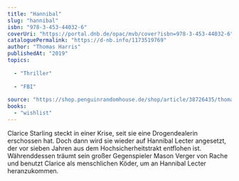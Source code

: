 ```yaml
---
title: "Hannibal"
slug: "hannibal"
isbn: "978-3-453-44032-6"
coverUri: "https://portal.dnb.de/opac/mvb/cover?isbn=978-3-453-44032-6"
cataloguePermalink: "https://d-nb.info/1173519769"
author: "Thomas Harris"
publishedAt: "2019"
topics:
  
  - "Thriller"
    
  - "FBI"
    
source: "https://shop.penguinrandomhouse.de/shop/article/38726435/thomas_harris_hannibal.html"
books: 
  - "wishlist"
---
```

Clarice Starling steckt in einer Krise, seit sie eine Drogendealerin 
erschossen hat. Doch dann wird sie wieder auf Hannibal Lecter angesetzt, der 
vor sieben Jahren aus dem Hochsicherheitstrakt entflohen ist. Währenddessen 
träumt sein großer Gegenspieler Mason Verger von Rache und benutzt Clarice als 
menschlichen Köder, um an Hannibal Lecter heranzukommen.